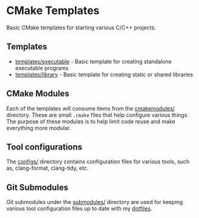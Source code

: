# CMake Templates

Basic CMake templates for starting various C/C++ projects.

## Templates
- [templates/executable](templates/executable) - Basic template for creating standalone executable programs
- [templates/library](templates/library) - Basic template for creating static or shared libraries

## CMake Modules
Each of the templates will consume items from the [cmakemodules/](cmakemodules) directory. These are
small `.cmake` files that help configure various things. The purpose of these modules is to help
limit code reuse and make everything more modular.

## Tool configurations
The [configs/](configs) directory contains configuration files for various tools, such as,
clang-format, clang-tidy, etc.

## Git Submodules
Git submodules under the [submodules/](submodules) directory are used for keeping various
tool configuration files up to date with my [dotfiles](https://github.com/MEhrn00/dots).
